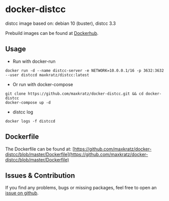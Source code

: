 # docker-distcc
distcc image
based on:
debian 10 (buster),
distcc 3.3

Prebuild images can be found at [Dockerhub](https://hub.docker.com/r/maxkratz/distcc).

## Usage
- Run with docker-run
```shell
docker run -d --name distcc-server -e NETWORK=10.0.0.1/16 -p 3632:3632 --user distccd maxkratz/distcc:latest
```

- Or run with docker-compose
```shell
git clone https://github.com/maxkratz/docker-distcc.git && cd docker-distcc
docker-compose up -d
```

- distcc log
```shell
docker logs -f distccd
```

## Dockerfile
The Dockerfile can be found at:
[https://github.com/maxkratz/docker-distcc/blob/master/Dockerfile](https://github.com/maxkratz/docker-distcc/blob/master/Dockerfile)

## Issues & Contribution
If you find any problems, bugs or missing packages, feel free to open an [issue on github](https://github.com/maxkratz/docker-distcc/issues).
